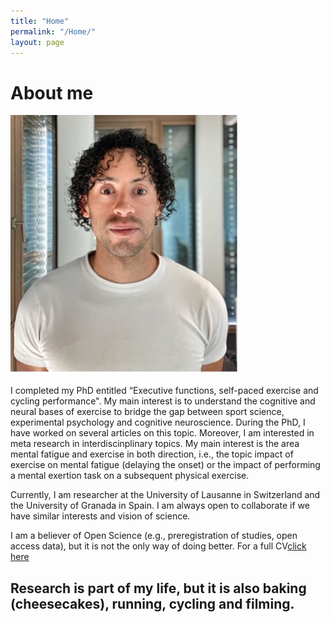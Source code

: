 ```yaml
---
title: "Home"
permalink: "/Home/"
layout: page
---
```


# About me
![Profile](assets/Profile.jpg)

I completed my PhD entitled “Executive functions, self-paced exercise and cycling performance". My main interest is to understand the cognitive and neural bases of exercise to bridge the gap between sport science, experimental psychology and cognitive neuroscience. During the PhD, I have worked on several articles on this topic. Moreover, I am interested in meta research in interdiscinplinary topics. My main interest is the area mental fatigue and exercise in both direction, i.e., the topic impact of exercise on mental fatigue (delaying the onset) or the impact of performing a mental exertion task on a subsequent physical exercise.

Currently,  I am researcher at the University of Lausanne in Switzerland and the University of Granada in Spain. I am always open to collaborate if we have similar interests and vision of science.

I am a believer of Open Science (e.g., preregistration of studies, open access data), but it is not the only way of doing better. For a full CV[click here](https://drive.google.com/file/d/1DJUXNLIzsLcR9Pl0d1wBuOcVNei2_YOG/view?usp=sharing)


Research is part of my life, but it is also baking (cheesecakes), running, cycling and filming.
---


